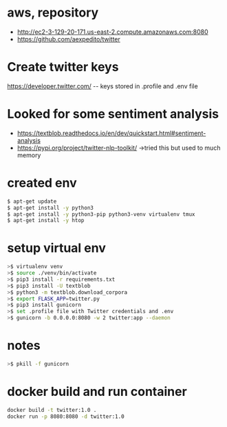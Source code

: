 # aws, repository
* http://ec2-3-129-20-171.us-east-2.compute.amazonaws.com:8080
* https://github.com/aexpedito/twitter

# Create twitter keys
https://developer.twitter.com/
-- keys stored in .profile and .env file

# Looked for some sentiment analysis
* https://textblob.readthedocs.io/en/dev/quickstart.html#sentiment-analysis
* https://pypi.org/project/twitter-nlp-toolkit/ ->tried this but used to much memory

# created env
```bash
$ apt-get update
$ apt-get install -y python3
$ apt-get install -y python3-pip python3-venv virtualenv tmux
$ apt-get install -y htop
```

# setup virtual env
```bash
>$ virtualenv venv
>$ source ./venv/bin/activate
>$ pip3 install -r requirements.txt
>$ pip3 install -U textblob
>$ python3 -m textblob.download_corpora
>$ export FLASK_APP=twitter.py
>$ pip3 install gunicorn
>$ set .profile file with Twitter credentials and .env
>$ gunicorn -b 0.0.0.0:8080 -w 2 twitter:app --daemon
```

# notes
```bash
>$ pkill -f gunicorn
```

# docker build and run container
```bash
docker build -t twitter:1.0 .
docker run -p 8080:8080 -d twitter:1.0
```
